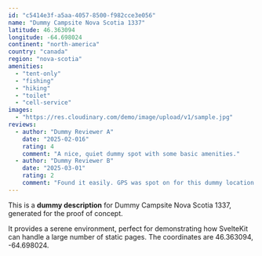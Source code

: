 ```yaml
---
id: "c5414e3f-a5aa-4057-8500-f982cce3e056"
name: "Dummy Campsite Nova Scotia 1337"
latitude: 46.363094
longitude: -64.698024
continent: "north-america"
country: "canada"
region: "nova-scotia"
amenities:
  - "tent-only"
  - "fishing"
  - "hiking"
  - "toilet"
  - "cell-service"
images:
  - "https://res.cloudinary.com/demo/image/upload/v1/sample.jpg"
reviews:
  - author: "Dummy Reviewer A"
    date: "2025-02-016"
    rating: 4
    comment: "A nice, quiet dummy spot with some basic amenities."
  - author: "Dummy Reviewer B"
    date: "2025-03-01"
    rating: 2
    comment: "Found it easily. GPS was spot on for this dummy location."
---
```


This is a **dummy description** for Dummy Campsite Nova Scotia 1337, generated for the proof of concept.

It provides a serene environment, perfect for demonstrating how SvelteKit can handle a large number of static pages. The coordinates are 46.363094, -64.698024.
